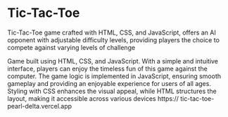 # Tic-Tac-Toe
Tic-Tac-Toe game crafted with HTML, CSS, and JavaScript, offers an AI opponent with adjustable difficulty levels, providing players the choice to compete against varying levels of challenge

Game built using HTML, CSS, and JavaScript. With a simple and intuitive interface, players can enjoy the timeless fun of this game against the computer. 
The game logic is implemented in JavaScript, ensuring smooth gameplay and providing an enjoyable experience for users of all ages. 
Styling with CSS enhances the visual appeal, while HTML structures the layout, making it accessible across various devices
https:// tic-tac-toe-pearl-delta.vercel.app

